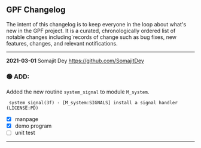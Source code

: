 ## GPF Changelog

The intent of this changelog is to keep everyone in the loop about
what's new in the GPF project. It is a curated, chronologically ordered
list of notable changes including`records of change such as bug fixes,
new features, changes, and relevant notifications.

---
**2021-03-01**  Somajit Dey  <https://github.com/SomajitDey>

### :green_circle: ADD:
Added the new routine `system_signal` to module `M_system`.

     system_signal(3f) - [M_system:SIGNALS] install a signal handler (LICENSE:PD)

   - [x] manpage
   - [x] demo program
   - [ ] unit test
---

<!--
**2020-04-01**  John S. Urban  <https://github.com/urbanjost>

### :orange_circle: DIFF:
### :green_circle: ADD:
   + QA: test/test_suite_M_strings.f90
   + MANPAGE: [X]
   + DEMO PROGRAM: [X]
   + COMMIT: [abcdefghij]
### :red_circle: FIX:
---
Geometric
| ico                       | shortcode                   | ico                         | shortcode |
| ----                      | ------                      | -----                       | -------   |
| red_circle                | :red_circle:                |  orange_circle              | :orange_circle:              |
| yellow_circle             | :yellow_circle:             |  green_circle               | :green_circle:               |
| large_blue_circle         | :large_blue_circle:         |  purple_circle              | :purple_circle:              |
| brown_circle              | :brown_circle:              |  black_circle               | :black_circle:               |
| white_circle              | :white_circle:              |  red_square                 | :red_square:                 |
| orange_square             | :orange_square:             |  yellow_square              | :yellow_square:              |
| green_square              | :green_square:              |  blue_square                | :blue_square:                |
| purple_square             | :purple_square:             |  brown_square               | :brown_square:               |
| black_large_square        | :black_large_square:        |  white_large_square         | :white_large_square:         |
| black_medium_square       | :black_medium_square:       |  white_medium_square        | :white_medium_square:        |
| black_medium_small_square | :black_medium_small_square: |  white_medium_small_square  | :white_medium_small_square:  |
| black_small_square        | :black_small_square:        |  white_small_square         | :white_small_square:         |
| large_orange_diamond      | :large_orange_diamond:      |  large_blue_diamond         | :large_blue_diamond:         |
| small_orange_diamond      | :small_orange_diamond:      |  small_blue_diamond         | :small_blue_diamond:         |
| small_red_triangle        | :small_red_triangle:        |  small_red_triangle_down    | :small_red_triangle_down:    |
| diamond_shape_with_a_dot_inside  | :diamond_shape_with_a_dot_inside:  | radio_button               |  :radio_button:        |
| white_square_button              | :white_square_button:              | black_square_button        |  :black_square_button: |

-->

